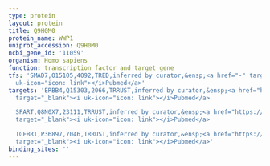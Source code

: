 ```yaml
---
type: protein
layout: protein
title: Q9H0M0
protein_name: WWP1
uniprot_accession: Q9H0M0
ncbi_gene_id: '11059'
organism: Homo sapiens
function: transcription factor and target gene
tfs: 'SMAD7,O15105,4092,TRED,inferred by curator,&ensp;<a href="-" target="_blank"><i
  uk-icon="icon: link"></i>Pubmed</a>'
targets: 'ERBB4,Q15303,2066,TRRUST,inferred by curator,&ensp;<a href="https://www.ncbi.nlm.nih.gov/pubmed/?term=19561640%5Buid%5D"
  target="_blank"><i uk-icon="icon: link"></i>Pubmed</a>

  SPART,Q8N0X7,23111,TRRUST,inferred by curator,&ensp;<a href="https://www.ncbi.nlm.nih.gov/pubmed/?term=19307600%5Buid%5D"
  target="_blank"><i uk-icon="icon: link"></i>Pubmed</a>

  TGFBR1,P36897,7046,TRRUST,inferred by curator,&ensp;<a href="https://www.ncbi.nlm.nih.gov/pubmed/?term=15221015%5Buid%5D"
  target="_blank"><i uk-icon="icon: link"></i>Pubmed</a>'
binding_sites: ''
---
```

